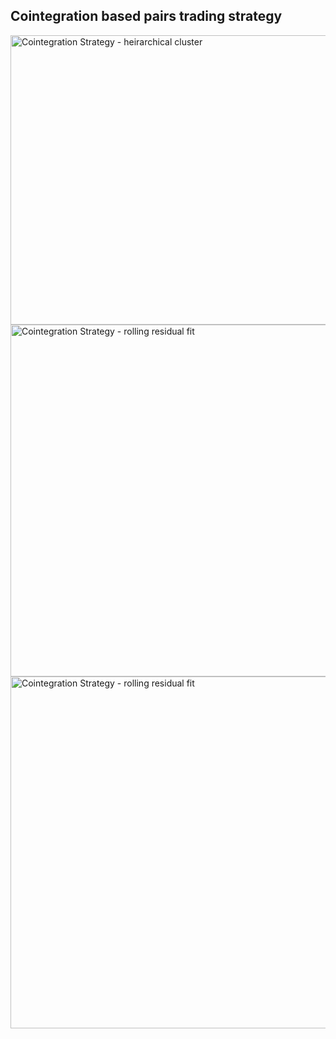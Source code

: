 ## Cointegration based pairs trading strategy
<img width="978" height="463" alt="Cointegration Strategy - heirarchical cluster" src="https://github.com/user-attachments/assets/e3c8f708-be6e-439c-bafd-e30dca7665d6" />
<img width="1363" height="563" alt="Cointegration Strategy - rolling residual fit" src="https://github.com/user-attachments/assets/42193f71-48b2-42fc-8043-6421b7871578" />
<img width="1363" height="563" alt="Cointegration Strategy - rolling residual fit" src="https://github.com/user-attachments/assets/7bf57848-1b26-440a-b2d2-dd578af68609" />
